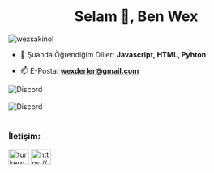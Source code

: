 <h1 align="center">Selam 👋, Ben Wex</h1>

<p align="left"> <img src="https://komarev.com/ghpvc/?username=wexsakinol&label=Profile%20views&color=0e75b6&style=flat" alt="wexsakinol" /> </p>


- 🌱 Şuanda Öğrendiğim Diller: **Javascript, HTML, Pyhton**

- 📫 E-Posta: **wexderler@gmail.com**

![Discord](https://discord.c99.nl/widget/theme-3/773265176597626950.png)<br><br> 
![Discord](https://discord.c99.nl/widget/theme-5/773265176597626950.png)<br><br> 


<h3 align="left">İletişim:</h3>
<p align="left">
<a href="https://instagram.com/wexsakinol" target="blank"><img align="center" src="https://raw.githubusercontent.com/rahuldkjain/github-profile-readme-generator/master/src/images/icons/Social/instagram.svg" alt="turkerpw" height="30" width="40" /></a>
<a href="https://discord.gg/https://discord.gg/agYKje55XB" target="blank"><img align="center" src="https://raw.githubusercontent.com/rahuldkjain/github-profile-readme-generator/master/src/images/icons/Social/discord.svg" alt="https://discord.gg/agYKje55XB" height="30" width="40" /></a>
</p>



